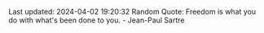 Last updated: 2024-04-02 19:20:32
Random Quote: Freedom is what you do with what's been done to you. - Jean-Paul Sartre